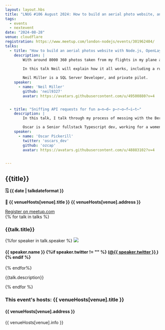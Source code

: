 ```yaml
---
layout: layout.hbs
title: "LNUG #106 August 2024: How to build an aerial photo website, and Sniffing API requests!"
tags:
  - events
  - nextevent
date: "2024-08-28"
venue: cloudflare
registration: https://www.meetup.com/london-nodejs/events/301962404/
talks:
  - title: "How to build an aerial photos website with Node.js, OpenLayers, SQL Server, .. and an aeroplane!"
    description: |
        With around 8000 360 photos taken from my flights in my plane all across the south of the UK, it is an elegent demonstration of OpenLayers javascript technology compiled with Node.js, SQL Server to process the data, Pannellum to display the images, and OpenStreetMap to provide the background maps.
        
        In this talk Neil will explain how it all works, including a run-through of the source code.

        Neil Miller is a SQL Server Developer, and private pilot.
    speaker:
      - name: 'Neil Miller'
        github: 'neil9327'
        avatar: https://avatars.githubusercontent.com/u/49500880?v=4


  - title: "Sniffing API requests for fun a̶n̶d̶ p̶r̶o̶f̶i̶t̶"
    description: |
        In this talk, I talk through my process of messing with the Bereal native app to post custom images by intercepting Firebase file upload requests. this talk is inspired by my blog post on the subject. Through the presentation, I reflect on security considerations for building native apps, especially security concerns associated with Firebase.

        Oscar is a Senior fullstack Typescript dev, working for a women's fertility med-tech startup (Hertility). I also contract in Antarctica over the winter to help scientists with experiments.
    speaker:
      - name: 'Oscar Pickerill'
        twitter: 'oscars_dev'
        github: 'ozcap'
        avatar: https://avatars.githubusercontent.com/u/48883102?v=4

  
---
```


<div class="event-detail">
<h2>{{title}}
</h2>
<p>
<strong>🗓 {{ date  |  talkdateformat }}</strong>
</p>
<p>
<strong>
🏢 {{ venueHosts[venue].title }}
{{ venueHosts[venue].address }}
</strong>
</p>

<div >
<a class="lnug-ticket cta" href="{{registration}}" target="_blank">Register on meetup.com</a>
</div>
<div class="talks">
{% for talk in talks %}
<div class="talk">

<h3>{{talk.title}}
</h3>

{%for speaker in talk.speaker %}
<img src="{{speaker.avatar}}" class="bio-pic"/>

<h4>{{ speaker.name }}
{%if speaker.twitter != "" %}
(<a href="https://twitter.com/{{speaker.twitter}}">@{{ speaker.twitter }}
</a>)
{% endif %}
</h4>
{% endfor%}

{{talk.description}}

</div>
{% endfor %}

</div>

<div class="event-hosts">

### This event's hosts: {{ venueHosts[venue].title }}

#### {{ venueHosts[venue].address }}

{{ venueHosts[venue].info }}

</div>

</div>
